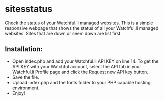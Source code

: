 sitesstatus
===========

Check the status of your Watchful.li managed websites.
This is a simple responsive webpage that shows the status of all your Watchful.li managed websites.
Sites that are down or seem down are list first.

## Installation:
* Open index.php and add your Watchful.li API KEY on line 14. To get the API KEY with your Watchful account, select the API tab in your Watchful.li Profile page and click the Request new API key button.
* Save the file.
* Upload index.php and the fonts folder to your PHP capable hosting environment.
* Enjoy!
